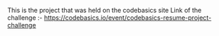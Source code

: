 This is the project that was held on the codebasics site 
Link of the challenge :- https://codebasics.io/event/codebasics-resume-project-challenge
